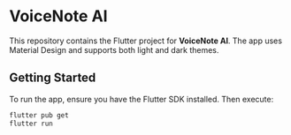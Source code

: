 # VoiceNote AI

This repository contains the Flutter project for **VoiceNote AI**. The app uses Material Design and supports both light and dark themes.

## Getting Started

To run the app, ensure you have the Flutter SDK installed. Then execute:

```bash
flutter pub get
flutter run
```
